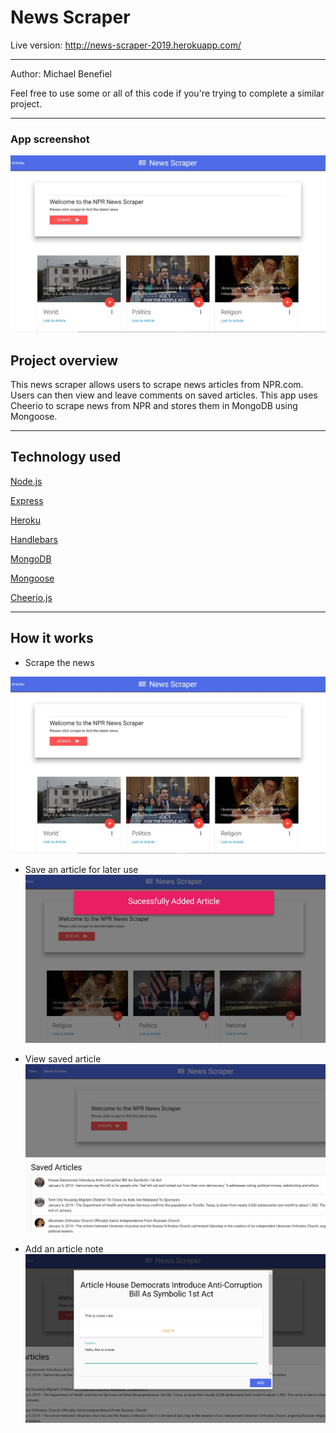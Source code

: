 <h1>News Scraper</h1>

Live version: http://news-scraper-2019.herokuapp.com/
<hr></hr>

Author: Michael Benefiel

Feel free to use some or all of this code if you're trying to complete a similar project.
<hr></hr>

<h3> App screenshot </h3>

![alt text](https://raw.githubusercontent.com/mjbenefiel/news-scraper/master/public/assets/img/news-image.jpg "News Scraper")

<h2> Project overview</h2>
This news scraper allows users to scrape news articles from NPR.com. Users can then view and leave comments on saved articles. This app uses Cheerio to scrape news from NPR and stores them in MongoDB using Mongoose. 

<hr></hr>

<h2>Technology used</h2>

[Node.js](https://nodejs.org/en/)

[Express](https://expressjs.com/)

[Heroku](https://heroku.com/)

[Handlebars](https://handlebarsjs.com/)

[MongoDB](https://www.mongodb.com/)

[Mongoose](https://mongoosejs.com/)

[Cheerio.js](https://cheerio.js.org/)

<hr></hr>

<h2>How it works</h2>

- Scrape the news

<p></p>

![alt text](https://raw.githubusercontent.com/mjbenefiel/news-scraper/master/public/assets/img/news-image.jpg "News Scraper")

- Save an article for later use
![alt text](https://raw.githubusercontent.com/mjbenefiel/news-scraper/master/public/assets/img/add-article.jpg "News Scraper")

- View saved article
![alt text](https://raw.githubusercontent.com/mjbenefiel/news-scraper/master/public/assets/img/view-saved-article.jpg "News Scraper")

- Add an article note
![alt text](https://raw.githubusercontent.com/mjbenefiel/news-scraper/master/public/assets/img/add-note.jpg "News Scraper")